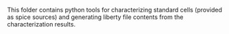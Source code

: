 This folder contains python tools for characterizing standard cells (provided as spice sources) and generating liberty file contents from the characterization results.